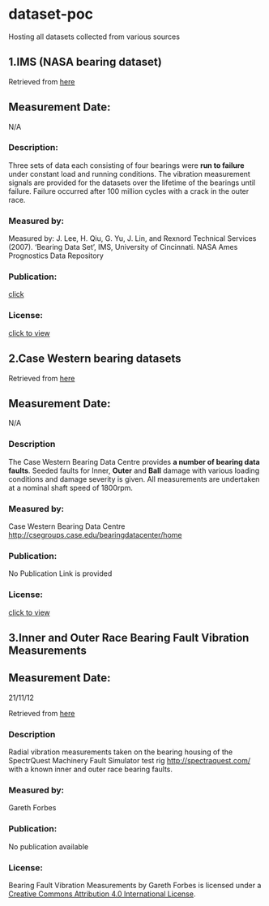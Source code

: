 # dataset-poc
Hosting all datasets collected from various sources

## 1.IMS (NASA bearing dataset)

Retrieved from [here](http://data-acoustics.com/measurements/bearing-faults/bearing-4/)

## Measurement Date:
N/A

### Description:

Three sets of data each consisting of four bearings were **run to failure** under constant load and running conditions. The vibration measurement signals are provided for the datasets over the lifetime of the bearings until failure. Failure occurred after 100 million cycles with a crack in the outer race.

### Measured by:

Measured by: 	J. Lee, H. Qiu, G. Yu, J. Lin, and Rexnord Technical Services (2007). ‘Bearing Data Set’, IMS, University of Cincinnati. NASA Ames Prognostics Data Repository

### Publication:

[click](http://ti.arc.nasa.gov/tech/dash/pcoe/prognostic-data-repository/publications/#bearing)

### License:
[click to view]( http://ti.arc.nasa.gov/tech/dash/pcoe/prognostic-data-repository/)


## 2.Case Western bearing datasets

Retrieved from [here](http://data-acoustics.com/measurements/bearing-faults/bearing-5/)

## Measurement Date:
N/A

### Description

The Case Western Bearing Data Centre provides **a number of bearing data faults**. Seeded faults for Inner, **Outer** and **Ball** damage with various loading conditions and damage severity is given. All measurements are undertaken at a nominal shaft speed of 1800rpm.


### Measured by:

Case Western Bearing Data Centre http://csegroups.case.edu/bearingdatacenter/home

### Publication:
No Publication Link is provided

### License:
[click to view](http://csegroups.case.edu/bearingdatacenter/pages/download-data-file)


## 3.Inner and Outer Race Bearing Fault Vibration Measurements

## Measurement Date:
21/11/12

Retrieved from [here](http://data-acoustics.com/measurements/bearing-faults/bearing-1/)

### Description

Radial vibration measurements taken on the bearing housing of the SpectrQuest Machinery Fault Simulator test rig http://spectraquest.com/ with a known inner and outer race bearing faults.


### Measured by:

Gareth Forbes

### Publication:

No publication available

### License:

Bearing Fault Vibration Measurements by Gareth Forbes is licensed under a [Creative Commons Attribution 4.0 International License](https://creativecommons.org/licenses/by/4.0/).
